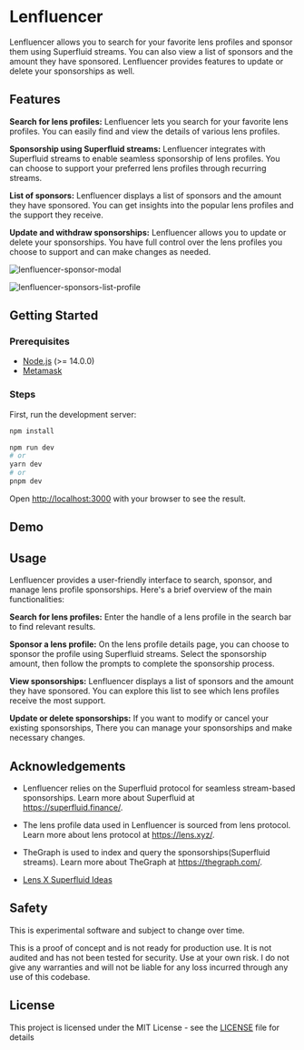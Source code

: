 # Lenfluencer

Lenfluencer allows you to search for your favorite lens profiles and sponsor them using Superfluid streams. You can also view a list of sponsors and the amount they have sponsored. Lenfluencer provides features to update or delete your sponsorships as well.

## Features

**Search for lens profiles:** Lenfluencer lets you search for your favorite lens profiles. You can easily find and view the details of various lens profiles.

**Sponsorship using Superfluid streams:** Lenfluencer integrates with Superfluid streams to enable seamless sponsorship of lens profiles. You can choose to support your preferred lens profiles through recurring streams.

**List of sponsors:** Lenfluencer displays a list of sponsors and the amount they have sponsored. You can get insights into the popular lens profiles and the support they receive.

**Update and withdraw sponsorships:** Lenfluencer allows you to update or delete your sponsorships. You have full control over the lens profiles you choose to support and can make changes as needed.

![lenfluencer-sponsor-modal](https://github.com/Salmandabbakuti/lenfluencer/assets/29351207/41be0553-f0ee-4fb9-85a3-0e4e05eabc77)

![lenfluencer-sponsors-list-profile](https://github.com/Salmandabbakuti/lenfluencer/assets/29351207/640daf1f-e3ed-4837-bdf8-e8b7138feb22)

## Getting Started

### Prerequisites

- [Node.js](https://nodejs.org/en/download/) (>= 14.0.0)
- [Metamask](https://metamask.io/download)

### Steps

First, run the development server:

```bash
npm install

npm run dev
# or
yarn dev
# or
pnpm dev
```

Open [http://localhost:3000](http://localhost:3000) with your browser to see the result.

## Demo

## Usage

Lenfluencer provides a user-friendly interface to search, sponsor, and manage lens profile sponsorships. Here's a brief overview of the main functionalities:

**Search for lens profiles:** Enter the handle of a lens profile in the search bar to find relevant results.

**Sponsor a lens profile:** On the lens profile details page, you can choose to sponsor the profile using Superfluid streams. Select the sponsorship amount, then follow the prompts to complete the sponsorship process.

**View sponsorships:** Lenfluencer displays a list of sponsors and the amount they have sponsored. You can explore this list to see which lens profiles receive the most support.

**Update or delete sponsorships:** If you want to modify or cancel your existing sponsorships, There you can manage your sponsorships and make necessary changes.

## Acknowledgements

- Lenfluencer relies on the Superfluid protocol for seamless stream-based sponsorships. Learn more about Superfluid at https://superfluid.finance/.

- The lens profile data used in Lenfluencer is sourced from lens protocol. Learn more about lens protocol at https://lens.xyz/.

- TheGraph is used to index and query the sponsorships(Superfluid streams). Learn more about TheGraph at https://thegraph.com/.

- [Lens X Superfluid Ideas](https://superfluidhq.notion.site/Lens-x-Superfluid-Hack-Ideas-95c5922ee2ec46f2a48ce60fcf26aea9)

## Safety

This is experimental software and subject to change over time.

This is a proof of concept and is not ready for production use. It is not audited and has not been tested for security. Use at your own risk.
I do not give any warranties and will not be liable for any loss incurred through any use of this codebase.

## License

This project is licensed under the MIT License - see the [LICENSE](LICENSE) file for details
